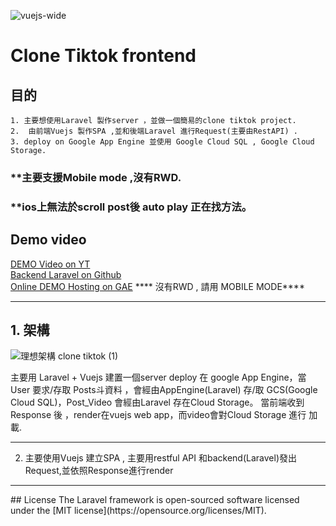 ![vuejs-wide](https://user-images.githubusercontent.com/8532735/97205758-d5b70d00-17f2-11eb-860f-ebe2f5f46641.png)

# Clone Tiktok frontend
  
## 目的
    1. 主要想使用Laravel 製作server ，並做一個簡易的clone tiktok project.
    2.  由前端Vuejs 製作SPA ,並和後端Laravel 進行Request(主要由RestAPI) .
    3. deploy on Google App Engine 並使用 Google Cloud SQL , Google Cloud Storage.

### **主要支援Mobile mode ,沒有RWD.
### **ios上無法於scroll post後 auto play 正在找方法。
    
   ## Demo video
[ DEMO Video on YT](https://youtu.be/wb_pEa6ka9Y)   
[ Backend Laravel on Github](https://github.com/SyunSie/cloneTiktok_back)   
[  Online DEMO Hosting on GAE](https://practice-clonetiktok.df.r.appspot.com/#/) **** 沒有RWD , 請用 MOBILE MODE****
   <hr>
   
  ## 1. 架構
![理想架構 clone tiktok (1)](https://user-images.githubusercontent.com/8532735/97197596-ccc13e00-17e8-11eb-9baf-4168eac9dfee.jpg)
    
主要用 Laravel + Vuejs 建置一個server deploy 在 google App Engine，當User 要求/存取 Posts斗資料 ，會經由AppEngine(Laravel) 存/取 GCS(Google Cloud SQL)，Post_Video 會經由Laravel 存在Cloud Storage。
當前端收到Response 後 ，render在vuejs web app，而video會對Cloud Storage 進行 加載.
  
  <hr>
    
    
    
    

2. 主要使用Vuejs 建立SPA , 主要用restful API 和backend(Laravel)發出Request,並依照Response進行render

    


<hr/>
## License
The Laravel framework is open-sourced software licensed under the [MIT license](https://opensource.org/licenses/MIT).

